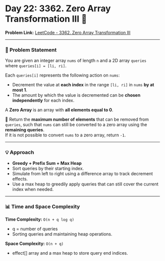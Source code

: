 # Day 22: 3362. Zero Array Transformation III 🧩
**Problem Link:** [LeetCode - 3362. Zero Array Transformation III](https://leetcode.com/problems/zero-array-transformation-iii/)

---

### 🧾 Problem Statement

You are given an integer array `nums` of length `n` and a 2D array `queries` where `queries[i] = [li, ri]`.

Each `queries[i]` represents the following action on `nums`:
- Decrement the value at **each index** in the range `[li, ri]` in `nums` **by at most 1**.
- The amount by which the value is decremented can be **chosen independently** for each index.

A **Zero Array** is an array with **all elements equal to 0**.

🔁 Return the **maximum number of elements** that can be removed from `queries`, such that `nums` can still be converted to a zero array using the **remaining queries**.  
If it is not possible to convert `nums` to a zero array, return `-1`.

---

### 💡 Approach

- **Greedy + Prefix Sum + Max Heap**
- Sort queries by their starting index.
- Simulate from left to right using a difference array to track decrement effects.
- Use a max heap to greedily apply queries that can still cover the current index when needed.

---

### 📊 Time and Space Complexity
**Time Complexity:** `O(n + q log q)`
- q = number of queries
- Sorting queries and maintaining heap operations.
  
**Space Complexity:** `O(n + q)`
- effect[] array and a max heap to store query end indices.
